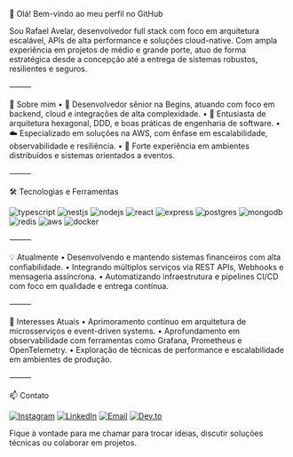 👋 Olá! Bem-vindo ao meu perfil no GitHub

Sou Rafael Avelar, desenvolvedor full stack com foco em arquitetura escalável, APIs de alta performance e soluções cloud-native. Com ampla experiência em projetos de médio e grande porte, atuo de forma estratégica desde a concepção até a entrega de sistemas robustos, resilientes e seguros.


⸻

🚀 Sobre mim
	•	💼 Desenvolvedor sênior na Begins, atuando com foco em backend, cloud e integrações de alta complexidade.
	•	🧱 Entusiasta de arquitetura hexagonal, DDD, e boas práticas de engenharia de software.
	•	☁️ Especializado em soluções na AWS, com ênfase em escalabilidade, observabilidade e resiliência.
	•	🧩 Forte experiência em ambientes distribuídos e sistemas orientados a eventos.

⸻

🛠️ Tecnologias e Ferramentas

<div style="display: inline_block">
  <img alt="typescript" src="https://img.shields.io/badge/TypeScript-007ACC?style=for-the-badge&logo=typescript&logoColor=white" />
  <img alt="nestjs" src="https://img.shields.io/badge/NestJS-E0234E?style=for-the-badge&logo=nestjs&logoColor=white" />
  <img alt="nodejs" src="https://img.shields.io/badge/Node.js-43853D?style=for-the-badge&logo=node.js&logoColor=white" />
  <img alt="react" src="https://img.shields.io/badge/React-20232A?style=for-the-badge&logo=react&logoColor=61DAFB" />
  <img alt="express" src="https://img.shields.io/badge/Express.js-404D59?style=for-the-badge" />
  <img alt="postgres" src="https://img.shields.io/badge/PostgreSQL-316192?style=for-the-badge&logo=postgresql&logoColor=white" />
  <img alt="mongodb" src="https://img.shields.io/badge/MongoDB-47A248?style=for-the-badge&logo=mongodb&logoColor=white" />
  <img alt="redis" src="https://img.shields.io/badge/Redis-DC382D?style=for-the-badge&logo=redis&logoColor=white" />
  <img alt="aws" src="https://img.shields.io/badge/AWS-232F3E?style=for-the-badge&logo=amazon-aws&logoColor=white" />
  <img alt="docker" src="https://img.shields.io/badge/Docker-2496ED?style=for-the-badge&logo=docker&logoColor=white" />
</div>




⸻

💡 Atualmente
	•	Desenvolvendo e mantendo sistemas financeiros com alta confiabilidade.
	•	Integrando múltiplos serviços via REST APIs, Webhooks e mensageria assíncrona.
	•	Automatizando infraestrutura e pipelines CI/CD com foco em qualidade e entrega contínua.

⸻

📌 Interesses Atuais
	•	Aprimoramento contínuo em arquitetura de microsserviços e event-driven systems.
	•	Aprofundamento em observabilidade com ferramentas como Grafana, Prometheus e OpenTelemetry.
	•	Exploração de técnicas de performance e escalabilidade em ambientes de produção.

⸻

📫 Contato


[![Instagram](https://img.shields.io/badge/Instagram-E4405F?style=for-the-badge&logo=instagram&logoColor=white)](https://www.instagram.com/rafael.avelarr/)
[![LinkedIn](https://img.shields.io/badge/LinkedIn-0077B5?style=for-the-badge&logo=linkedin&logoColor=white)](https://www.linkedin.com/in/rafael-avelar-campos-5650ba17b)
[![Email](https://img.shields.io/badge/Email-D14836?style=for-the-badge&logo=gmail&logoColor=white)](mailto:r.avelarcampos@gmail.com)
[![Dev.to](https://img.shields.io/badge/Dev.to-0A0A0A?style=for-the-badge&logo=dev.to&logoColor=white)](https://dev.to/rafael_avelarcampos_e71c)

Fique à vontade para me chamar para trocar ideias, discutir soluções técnicas ou colaborar em projetos.
